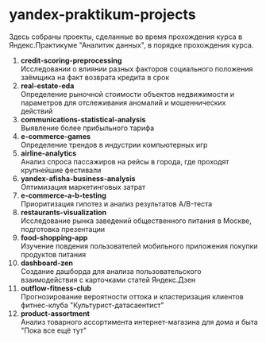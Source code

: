 # yandex-praktikum-projects
Здесь собраны проекты, сделанные во время прохождения курса в Яндекс.Практикуме "Аналитик данных", в порядке прохождения курса.  
1. **credit-scoring-preprocessing**  
Исследовании о влиянии разных факторов социального положения заёмщика на факт возврата кредита в срок
2. **real-estate-eda**  
Определение рыночной стоимости объектов недвижимости и параметров для отслеживания аномалий и мошеннических действий
3. **communications-statistical-analysis**  
Выявление более прибыльного тарифа
4. **e-commerce-games**  
Определение трендов в индустрии компьютерных игр
5. **airline-analytics**  
Анализ спроса пассажиров на рейсы в города, где проходят крупнейшие фестивали
6. **yandex-afisha-business-analysis**  
Оптимизация маркетинговых затрат
7. **e-commerce-a-b-testing**  
Приоритизация гипотез и анализ результатов A/B-теста
8. **restaurants-visualization**  
Исследование рынка заведений общественного питания в Москве, подготовка презентации
9. **food-shopping-app**  
Изучение повдения пользователей мобильного приложения покупки продуктов питания
10. **dashboard-zen**  
Создание дашборда для анализа пользовательского взаимодействия с карточками статей Яндекс.Дзен 
11. **outflow-fitness-club**  
Прогнозирование вероятности оттока и кластеризация клиентов фитнес-клуба "Культурист-датасаентист"
12. **product-assortment**  
Анализ товарного ассортимента интернет-магазина для дома и быта "Пока все ещё тут"